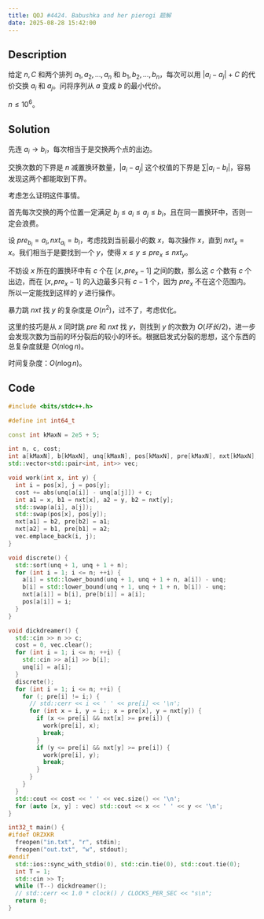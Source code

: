 ```yaml
---
title: QOJ #4424. Babushka and her pierogi 题解
date: 2025-08-28 15:42:00
---
```


## Description

给定 $n,C$ 和两个排列 $a_1,a_2,\ldots,a_n$ 和 $b_1,b_2,\ldots,b_n$，每次可以用 $|a_i-a_j|+C$ 的代价交换 $a_i$ 和 $a_j$。问将序列从 $a$ 变成 $b$ 的最小代价。

$n\leq 10^6$。

## Solution

先连 $a_i\to b_i$，每次相当于是交换两个点的出边。

交换次数的下界是 $n$ 减置换环数量，$|a_i-a_j|$ 这个权值的下界是 $\sum|a_i-b_i|$，容易发现这两个都能取到下界。

考虑怎么证明这件事情。

首先每次交换的两个位置一定满足 $b_j\leq a_i\leq a_j\leq b_i$，且在同一置换环中，否则一定会浪费。

设 $pre_{b_i}=a_i,nxt_{a_i}=b_i$，考虑找到当前最小的数 $x$，每次操作 $x$，直到 $nxt_x=x$。我们相当于是要找到一个 $y$，使得 $x\leq y\leq pre_x\leq nxt_y$。

不妨设 $x$ 所在的置换环中有 $c$ 个在 $[x,pre_x-1]$ 之间的数，那么这 $c$ 个数有 $c$ 个出边，而在 $[x,pre_x-1]$ 的入边最多只有 $c-1$ 个，因为 $pre_x$ 不在这个范围内。所以一定能找到这样的 $y$ 进行操作。

暴力跳 $nxt$ 找 $y$ 的复杂度是 $O(n^2)$，过不了，考虑优化。

这里的技巧是从 $x$ 同时跳 $pre$ 和 $nxt$ 找 $y$，则找到 $y$ 的次数为 $O(环长/2)$，进一步会发现次数为当前的环分裂后的较小的环长。根据启发式分裂的思想，这个东西的总复杂度就是 $O(n\log n)$。

时间复杂度：$O(n\log n)$。

## Code

```cpp
#include <bits/stdc++.h>

#define int int64_t

const int kMaxN = 2e5 + 5;

int n, c, cost;
int a[kMaxN], b[kMaxN], unq[kMaxN], pos[kMaxN], pre[kMaxN], nxt[kMaxN];
std::vector<std::pair<int, int>> vec;

void work(int x, int y) {
  int i = pos[x], j = pos[y];
  cost += abs(unq[a[i]] - unq[a[j]]) + c;
  int a1 = x, b1 = nxt[x], a2 = y, b2 = nxt[y];
  std::swap(a[i], a[j]);
  std::swap(pos[x], pos[y]);
  nxt[a1] = b2, pre[b2] = a1;
  nxt[a2] = b1, pre[b1] = a2;
  vec.emplace_back(i, j);
}

void discrete() {
  std::sort(unq + 1, unq + 1 + n);
  for (int i = 1; i <= n; ++i) {
    a[i] = std::lower_bound(unq + 1, unq + 1 + n, a[i]) - unq;
    b[i] = std::lower_bound(unq + 1, unq + 1 + n, b[i]) - unq;
    nxt[a[i]] = b[i], pre[b[i]] = a[i];
    pos[a[i]] = i;
  }
}

void dickdreamer() {
  std::cin >> n >> c;
  cost = 0, vec.clear();
  for (int i = 1; i <= n; ++i) {
    std::cin >> a[i] >> b[i];
    unq[i] = a[i];
  }
  discrete();
  for (int i = 1; i <= n; ++i) {
    for (; pre[i] != i;) {
      // std::cerr << i << ' ' << pre[i] << '\n';
      for (int x = i, y = i;; x = pre[x], y = nxt[y]) {
        if (x <= pre[i] && nxt[x] >= pre[i]) {
          work(pre[i], x);
          break;
        }
        if (y <= pre[i] && nxt[y] >= pre[i]) {
          work(pre[i], y);
          break;
        }
      }
    }
  }
  std::cout << cost << ' ' << vec.size() << '\n';
  for (auto [x, y] : vec) std::cout << x << ' ' << y << '\n';
}

int32_t main() {
#ifdef ORZXKR
  freopen("in.txt", "r", stdin);
  freopen("out.txt", "w", stdout);
#endif
  std::ios::sync_with_stdio(0), std::cin.tie(0), std::cout.tie(0);
  int T = 1;
  std::cin >> T;
  while (T--) dickdreamer();
  // std::cerr << 1.0 * clock() / CLOCKS_PER_SEC << "s\n";
  return 0;
}
```